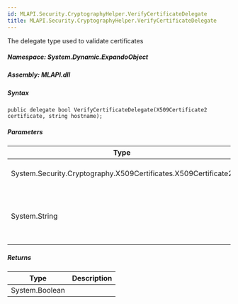 ```yaml
---  
id: MLAPI.Security.CryptographyHelper.VerifyCertificateDelegate  
title: MLAPI.Security.CryptographyHelper.VerifyCertificateDelegate  
---
```


<div class="markdown level0 summary">

The delegate type used to validate certificates

</div>

<div class="markdown level0 conceptual">

</div>

##### **Namespace**: System.Dynamic.ExpandoObject

##### **Assembly**: MLAPI.dll

##### Syntax

    public delegate bool VerifyCertificateDelegate(X509Certificate2 certificate, string hostname);

##### Parameters

| Type                                                           | Name          | Description                                    |
|----------------------------------------------------------------|---------------|------------------------------------------------|
| System.Security.Cryptography.X509Certificates.X509Certificate2 | \*certificate | The certificate to validate                    |
| System.String                                                  | \*hostname    | The hostname the certificate is claiming to be |

##### Returns

| Type           | Description |
|----------------|-------------|
| System.Boolean |             |
